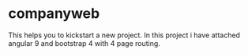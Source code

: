 # companyweb
This helps you to kickstart a new project. In this project i have attached angular 9 and bootstrap 4 with 4 page routing.
